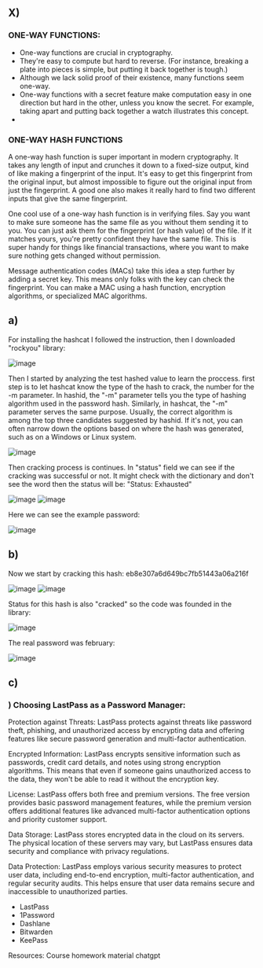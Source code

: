 ## X)

### ONE-WAY FUNCTIONS:

- One-way functions are crucial in cryptography.
- They're easy to compute but hard to reverse. (For instance, breaking a plate into pieces is simple, but putting it back together is tough.)
-  Although we lack solid proof of their existence, many functions seem one-way.
- One-way functions with a secret feature make computation easy in one direction but hard in the other, unless you know the secret. For example, taking apart and putting back together a watch illustrates this concept.
- 
### ONE-WAY HASH FUNCTIONS

A one-way hash function is super important in modern cryptography. It takes any length of input and crunches it down to a fixed-size output, kind of like making a fingerprint of the input. It's easy to get this fingerprint from the original input, but almost impossible to figure out the original input from just the fingerprint. A good one also makes it really hard to find two different inputs that give the same fingerprint.

One cool use of a one-way hash function is in verifying files. Say you want to make sure someone has the same file as you without them sending it to you. You can just ask them for the fingerprint (or hash value) of the file. If it matches yours, you're pretty confident they have the same file. This is super handy for things like financial transactions, where you want to make sure nothing gets changed without permission.

Message authentication codes (MACs) take this idea a step further by adding a secret key. This means only folks with the key can check the fingerprint. You can make a MAC using a hash function, encryption algorithms, or specialized MAC algorithms.

## a)
For installing the hashcat I followed the instruction, then I downloaded "rockyou" library:

![image](https://github.com/KianaMo/Information-security-HW/assets/103313085/751a493c-cb9a-4faa-922e-d83eb0a6777d)

Then I started by analyzing the test hashed value to learn the proccess. first step is to let hashcat know the type of the hash to crack, the number for the -m parameter. In hashid, the "-m" parameter tells you the type of hashing algorithm used in the password hash. Similarly, in hashcat, the "-m" parameter serves the same purpose. Usually, the correct algorithm is among the top three candidates suggested by hashid. If it's not, you can often narrow down the options based on where the hash was generated, such as on a Windows or Linux system.

![image](https://github.com/KianaMo/Information-security-HW/assets/103313085/10039d43-c45d-4f79-8c12-0264cea06fb4)

Then cracking process is continues. In "status" field we can see if the cracking was successful or not. It might check with the dictionary and don't see the word then the status will be: "Status: Exhausted"

![image](https://github.com/KianaMo/Information-security-HW/assets/103313085/4930c8fd-4f2d-4b4d-8534-2f3cd754904f)
![image](https://github.com/KianaMo/Information-security-HW/assets/103313085/7b3a5d03-4405-46b0-8693-14590cec6e73)

Here we can see the example password: 

![image](https://github.com/KianaMo/Information-security-HW/assets/103313085/24ab1ddf-4f60-4f4a-a32a-d6e6b1a0713c)

## b) 
Now we start by cracking this hash: eb8e307a6d649bc7fb51443a06a216f

![image](https://github.com/KianaMo/Information-security-HW/assets/103313085/f28f78a6-9208-4af8-991d-275e2a80e0f7)
![image](https://github.com/KianaMo/Information-security-HW/assets/103313085/8794e435-a891-43d4-adf6-4f80caf80843)

Status for this hash is also "cracked" so the code was founded in the library: 

![image](https://github.com/KianaMo/Information-security-HW/assets/103313085/ad2ff21d-77ca-4064-b80d-4294b9ea6ced)

The real password was february:

![image](https://github.com/KianaMo/Information-security-HW/assets/103313085/616c9f00-549b-4930-a108-207a384df416)

## c)
### ) Choosing LastPass as a Password Manager:

Protection against Threats: LastPass protects against threats like password theft, phishing, and unauthorized access by encrypting data and offering features like secure password generation and multi-factor authentication.

Encrypted Information: LastPass encrypts sensitive information such as passwords, credit card details, and notes using strong encryption algorithms. This means that even if someone gains unauthorized access to the data, they won't be able to read it without the encryption key.

License: LastPass offers both free and premium versions. The free version provides basic password management features, while the premium version offers additional features like advanced multi-factor authentication options and priority customer support.

Data Storage: LastPass stores encrypted data in the cloud on its servers. The physical location of these servers may vary, but LastPass ensures data security and compliance with privacy regulations.

Data Protection: LastPass employs various security measures to protect user data, including end-to-end encryption, multi-factor authentication, and regular security audits. This helps ensure that user data remains secure and inaccessible to unauthorized parties.






- LastPass
- 1Password
- Dashlane
- Bitwarden
- KeePass




Resources:
Course homework material
chatgpt










